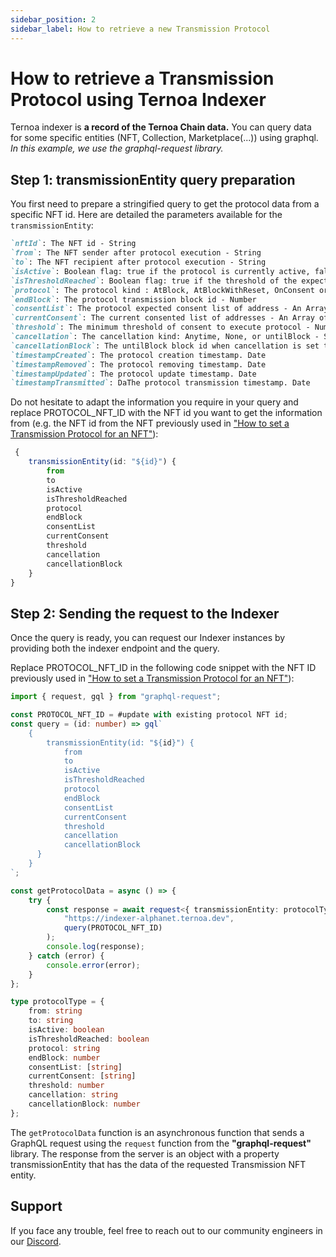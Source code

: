 ```yaml
---
sidebar_position: 2
sidebar_label: How to retrieve a new Transmission Protocol
---
```


# How to retrieve a Transmission Protocol using Ternoa Indexer

Ternoa indexer is **a record of the Ternoa Chain data.**
You can query data for some specific entities (NFT, Collection, Marketplace(...)) using graphql.
_In this example, we use the graphql-request library._

## Step 1: transmissionEntity query preparation

You first need to prepare a stringified query to get the protocol data from a specific NFT id. Here are detailed the parameters available for the `transmissionEntity`:

```markdown
`nftId`: The NFT id - String
`from`: The NFT sender after protocol execution - String
`to`: The NFT recipient after protocol execution - String
`isActive`: Boolean flag: true if the protocol is currently active, false otherwise. - Boolean
`isThresholdReached`: Boolean flag: true if the threshold of the expected number of consent is reached, false otherwise. - Boolean
`protocol`: The protocol kind : AtBlock, AtBlockWithReset, OnConsent or OnConsentAtBlock - String
`endBlock`: The protocol transmission block id - Number
`consentList`: The protocol expected consent list of address - An Array of String
`currentConsent`: The current consented list of addresses - An Array of String
`threshold`: The minimum threshold of consent to execute protocol - Number
`cancellation`: The cancellation kind: Anytime, None, or untilBlock - String
`cancellationBlock`: The untilBlock block id when cancellation is set to untilBlock - number
`timestampCreated`: The protocol creation timestamp. Date
`timestampRemoved`: The protocol removing timestamp. Date
`timestampUpdated`: The protocol update timestamp. Date
`timestampTransmitted`: DaThe protocol transmission timestamp. Date
```

Do not hesitate to adapt the information you require in your query and replace PROTOCOL_NFT_ID with the NFT id you want to get the information from (e.g. the NFT id from the NFT previously used in ["How to set a Transmission Protocol for an NFT"](/for-developers/guides/transmission/set-protocol)):

```typescript
 {
    transmissionEntity(id: "${id}") {
        from
        to
        isActive
        isThresholdReached
        protocol
        endBlock
        consentList
        currentConsent
        threshold
        cancellation
        cancellationBlock
    }
}
```

## Step 2: Sending the request to the Indexer

Once the query is ready, you can request our Indexer instances by providing both the indexer endpoint and the query.

Replace PROTOCOL_NFT_ID in the following code snippet with the NFT ID previously used in ["How to set a Transmission Protocol for an NFT"](/for-developers/guides/transmission/set-protocol)):

```typescript showLineNumbers
import { request, gql } from "graphql-request";

const PROTOCOL_NFT_ID = #update with existing protocol NFT id;
const query = (id: number) => gql`
    {
        transmissionEntity(id: "${id}") {
            from
            to
            isActive
            isThresholdReached
            protocol
            endBlock
            consentList
            currentConsent
            threshold
            cancellation
            cancellationBlock
      }
    }
`;

const getProtocolData = async () => {
    try {
        const response = await request<{ transmissionEntity: protocolType }>(
            "https://indexer-alphanet.ternoa.dev",
            query(PROTOCOL_NFT_ID)
        );
        console.log(response);
    } catch (error) {
        console.error(error);
    }
};

type protocolType = {
    from: string
    to: string
    isActive: boolean
    isThresholdReached: boolean
    protocol: string
    endBlock: number
    consentList: [string]
    currentConsent: [string]
    threshold: number
    cancellation: string
    cancellationBlock: number
};
```

The `getProtocolData` function is an asynchronous function that sends a GraphQL request using the `request` function from the **"graphql-request"** library. The response from the server is an object with a property transmissionEntity that has the data of the requested Transmission NFT entity.

## Support

If you face any trouble, feel free to reach out to our community engineers in our [Discord](https://discord.gg/fUmBkPpnRu).
